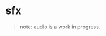 # sfx
<wasm-view height=400 width=530 src="sfx.wasm"></wasm-view>

> note: audio is a work in progress.